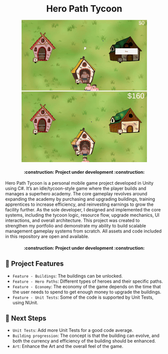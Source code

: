 <h1 align="center"> Hero Path Tycoon </h1>

<p align="center">
  <img src="ReadmeFiles/Buy.gif" alt="Buy Demo"/>
  <img src="ReadmeFiles/Demo.gif" alt="Project Demo"/>
</p>

<h4 align="center">
:construction: Project under development :construction:
</h4>

Hero Path Tycoon is a personal mobile game project developed in Unity using C#. It’s an idle/tycoon-style game where the player builds and manages a superhero academy. The core gameplay revolves around expanding the academy by purchasing and upgrading buildings, training apprentices to increase efficiency, and reinvesting earnings to grow the facility further. As the sole developer, I designed and implemented the core systems, including the tycoon logic, resource flow, upgrade mechanics, UI interactions, and overall architecture. This project was created to strengthen my portfolio and demonstrate my ability to build scalable management gameplay systems from scratch. All assets and code included in this repository are open and available.

<h4 align="center">
:construction: Project under development :construction:
</h4>

## :hammer: Project Features

- `Feature - Buildings`: The buildings can be unlocked.
- `Feature - Hero Paths`: Different types of heroes and their specific paths.
- `Feature - Economy`: The economy of the game depends on the time that the user needs to spend to get enough money to upgrade the buildings.
- `Feature - Unit Tests`: Some of the code is supported by Unit Tests, using NUnit.

## :construction_worker: Next Steps

- `Unit Tests`: Add more Unit Tests for a good code average.
- `Building progression`: The concept is that the building can evolve, and both the currency and efficiency of the building should be enhanced.
- `Art`: Enhance the Art and the overall feel of the game.
